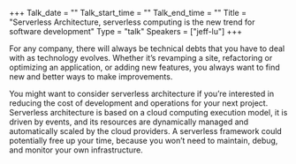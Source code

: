 +++
Talk_date = ""
Talk_start_time = ""
Talk_end_time = ""
Title = "Serverless Architecture, serverless computing is the new trend for software development"
Type = "talk"
Speakers = ["jeff-lu"]
+++

For any company, there will always be technical debts that you have to deal with as technology evolves. Whether it’s revamping a site, refactoring or optimizing an application, or adding new features, you always want to find new and better ways to make improvements.

You might want to consider serverless architecture if you’re interested in reducing the cost of development and operations for your next project. Serverless architecture is based on a cloud computing execution model, it is driven by events, and its resources are dynamically managed and automatically scaled by the cloud providers. A serverless framework could potentially free up your time, because you won’t need to maintain, debug, and monitor your own infrastructure.